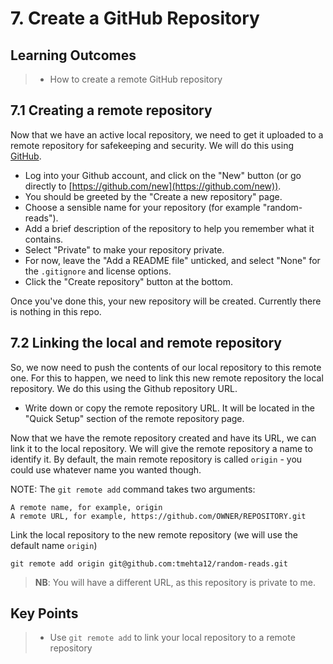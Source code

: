 # 7. Create a GitHub Repository

## Learning Outcomes
> - How to create a remote GitHub repository

## 7.1 Creating a remote repository

Now that we have an active local repository, we need to get it uploaded to a remote repository for safekeeping and security.
We will do this using [GitHub](https://www.github.com).

* Log into your Github account, and click on the "New" button (or go directly to [https://github.com/new](https://github.com/new)).
* You should be greeted by the "Create a new repository" page.
* Choose a sensible name for your repository (for example "random-reads").
* Add a brief description of the repository to help you remember what it contains.
* Select "Private" to make your repository private.
* For now, leave the "Add a README file" unticked, and select "None" for the `.gitignore` and license options.
* Click the "Create repository" button at the bottom.

Once you've done this, your new repository will be created.
Currently there is nothing in this repo.

## 7.2 Linking the local and remote repository

So, we now need to push the contents of our local repository to this remote one.
For this to happen, we need to link this new remote repository the local repository.
We do this using the Github repository URL.

* Write down or copy the remote repository URL. It will be located in the "Quick Setup" section of the remote repository page.

Now that we have the remote repository created and have its URL, we can link it to the local repository.
We will give the remote repository a name to identify it.
By default, the main remote repository is called `origin` - you could use whatever name you wanted though.

NOTE: The `git remote add` command takes two arguments:

    A remote name, for example, origin
    A remote URL, for example, https://github.com/OWNER/REPOSITORY.git


Link the local repository to the new remote repository (we will use the default name `origin`)

~~~console
git remote add origin git@github.com:tmehta12/random-reads.git
~~~

> **NB**: You will have a different URL, as this repository is private to me.

## Key Points
> - Use `git remote add` to link your local repository to a remote repository
